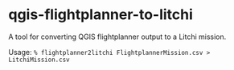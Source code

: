 # qgis-flightplanner-to-litchi
A tool for converting QGIS flightplanner output to a Litchi mission.

Usage: `% flightplanner2litchi FlightplannerMission.csv > LitchiMission.csv`
